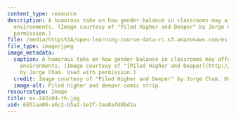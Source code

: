 ```yaml
---
content_type: resource
description: A humorous take on how gender balance in classrooms may affect learning
  environments. (Image courtesy of "Piled Higher and Deeper" by Jorge Cham. Used with
  permission.)
file: /media/https%3A/open-learning-course-data-rc.s3.amazonaws.com/es-242-gender-issues-in-academics-and-academia-spring-2004/6651aa06a6c2b5a21e2f3aa8afd8bd1a_es-242s04-th.jpg
file_type: image/jpeg
image_metadata:
  caption: A humorous take on how gender balance in classrooms may affect learning
    environments. (Image courtesy of "[Piled Higher and Deeper](http://www.phdcomics.com/)"
    by Jorge Cham. Used with permission.)
  credit: Image courtesy of "Piled Higher and Deeper" by Jorge Cham. Used with permission.
  image-alt: Piled higher and deeper comic strip.
resourcetype: Image
title: es-242s04-th.jpg
uid: 6651aa06-a6c2-b5a2-1e2f-3aa8afd8bd1a
---
```

